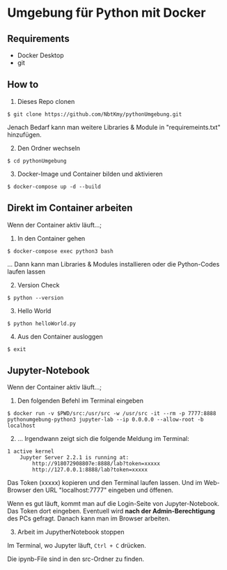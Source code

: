 # Umgebung für Python mit Docker

## Requirements
- Docker Desktop
- git 

## How to

1. Dieses Repo clonen
```
$ git clone https://github.com/NbtKmy/pythonUmgebung.git
``` 

Jenach Bedarf kann man weitere Libraries & Module in "requiremeints.txt" hinzufügen.

2. Den Ordner wechseln
```
$ cd pythonUmgebung
```

3. Docker-Image und Container bilden und aktivieren
```
$ docker-compose up -d --build
```

## Direkt im Container arbeiten
Wenn der Container aktiv läuft...;

1. In den Container gehen

```
$ docker-compose exec python3 bash
```
... Dann kann man Libraries & Modules installieren oder die Python-Codes laufen lassen

2. Version Check
```
$ python --version
```

3. Hello World
```
$ python helloWorld.py
```

4. Aus den Container ausloggen
```
$ exit
```

## Jupyter-Notebook
Wenn der Container aktiv läuft...;

1. Den folgenden Befehl im Terminal eingeben
```
$ docker run -v $PWD/src:/usr/src -w /usr/src -it --rm -p 7777:8888 pythonumgebung-python3 jupyter-lab --ip 0.0.0.0 --allow-root -b localhost
```

2. ... Irgendwann zeigt sich die folgende Meldung im Terminal:
```
1 active kernel
    Jupyter Server 2.2.1 is running at:
        http://918072908807e:8888/lab?token=xxxxx
        http://127.0.0.1:8888/lab?token=xxxxx
```

Das Token (xxxxx) kopieren und den Terminal laufen lassen. Und im Web-Browser den URL "localhost:7777" eingeben und öffenen.

Wenn es gut läuft, kommt man auf die Login-Seite von Jupyter-Notebook. Das Token dort eingeben. Eventuell wird __nach der Admin-Berechtigung__ des PCs gefragt.
Danach kann man im Browser arbeiten.

3. Arbeit im JupytherNotebook stoppen

Im Terminal, wo Jupyter läuft, `Ctrl + C` drücken.

Die ipynb-File sind in den src-Ordner zu finden.
